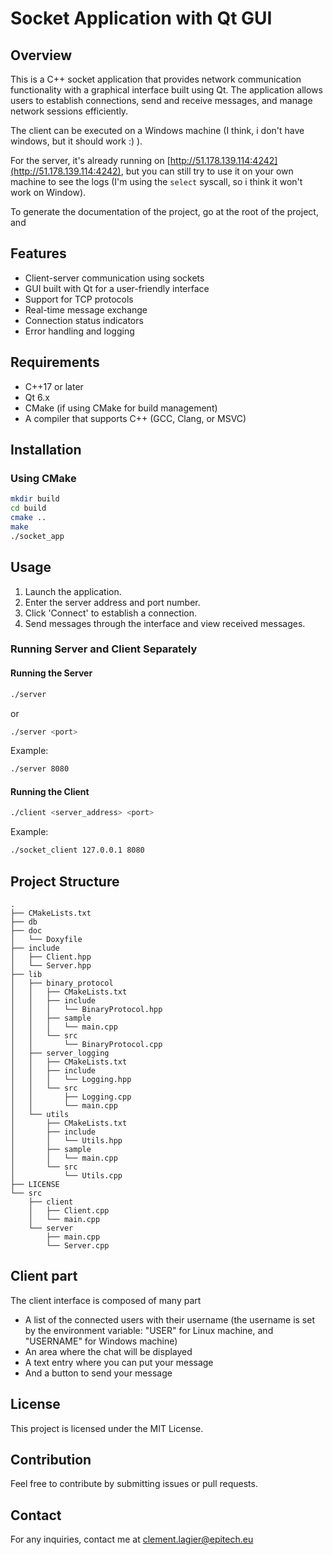 # Socket Application with Qt GUI

## Overview

This is a C++ socket application that provides network communication functionality with a graphical interface built using Qt. The application allows users to establish connections, send and receive messages, and manage network sessions efficiently.

The client can be executed on a Windows machine (I think, i don't have windows, but it should work :) ).

For the server, it's already running on [http://51.178.139.114:4242](http://51.178.139.114:4242), but you can still try to use it on your own machine to see the logs (I'm using the `select` syscall, so i think it won't work on Window). 



To generate the documentation of the project, go at the root of the project, and 

## Features

- Client-server communication using sockets
- GUI built with Qt for a user-friendly interface
- Support for TCP protocols
- Real-time message exchange
- Connection status indicators
- Error handling and logging

## Requirements

- C++17 or later
- Qt 6.x
- CMake (if using CMake for build management)
- A compiler that supports C++ (GCC, Clang, or MSVC)

## Installation

### Using CMake

```sh
mkdir build
cd build
cmake ..
make
./socket_app
```

## Usage

1. Launch the application.
2. Enter the server address and port number.
3. Click 'Connect' to establish a connection.
4. Send messages through the interface and view received messages.

### Running Server and Client Separately

#### Running the Server

```sh
./server
```

or

```sh
./server <port>
```

Example:

```sh
./server 8080
```

#### Running the Client

```sh
./client <server_address> <port>
```

Example:

```sh
./socket_client 127.0.0.1 8080
```

## Project Structure

```
.
├── CMakeLists.txt
├── db
├── doc
│   └── Doxyfile
├── include
│   ├── Client.hpp
│   └── Server.hpp
├── lib
│   ├── binary_protocol
│   │   ├── CMakeLists.txt
│   │   ├── include
│   │   │   └── BinaryProtocol.hpp
│   │   ├── sample
│   │   │   └── main.cpp
│   │   └── src
│   │       └── BinaryProtocol.cpp
│   ├── server_logging
│   │   ├── CMakeLists.txt
│   │   ├── include
│   │   │   └── Logging.hpp
│   │   └── src
│   │       ├── Logging.cpp
│   │       └── main.cpp
│   └── utils
│       ├── CMakeLists.txt
│       ├── include
│       │   └── Utils.hpp
│       ├── sample
│       │   └── main.cpp
│       └── src
│           └── Utils.cpp
├── LICENSE
└── src
    ├── client
    │   ├── Client.cpp
    │   └── main.cpp
    └── server
        ├── main.cpp
        └── Server.cpp

```



## Client part

The client interface is composed of many part

* A list of the connected users with their username (the username is set by the environment variable: "USER" for Linux machine, and "USERNAME" for Windows machine)
* An area where the chat will be displayed
* A text entry where you can put your message
* And a button to send your message

## License

This project is licensed under the MIT License.

## Contribution

Feel free to contribute by submitting issues or pull requests.

## Contact

For any inquiries, contact me at clement.lagier@epitech.eu
